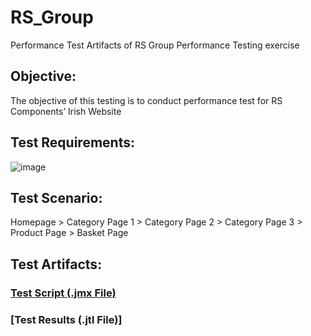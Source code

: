 # RS_Group
Performance Test Artifacts of RS Group Performance Testing exercise

## Objective:
The objective of this testing is to conduct performance test for RS Components’ Irish Website

## Test Requirements:

![image](https://user-images.githubusercontent.com/113519053/190475467-d97dd31d-e6a5-48a1-85c8-630b0b613758.png)

## Test Scenario:
Homepage > Category Page 1 > Category Page 2 > Category Page 3 > Product Page > Basket Page

## Test Artifacts:
### [Test Script (.jmx File)](https://github.com/krithigav/RS_Group/blob/main/Test%20Artifacts/Script/RS_ECOM_Addtocart.jmx)
### [Test Results (.jtl File)]
